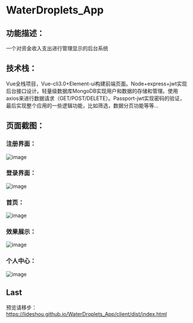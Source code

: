 # WaterDroplets_App
## 功能描述：
一个对资金收入支出进行管理显示的后台系统
## 技术栈：
Vue全栈项目，Vue-cli3.0+Element-ui构建前端页面。Node+express+jwt实现后台接口设计。轻量级数据库MongoDB实现用户和数据的存储和管理。使用axios来进行数据请求（GET/POST/DELETE）。Passport-jwt实现密码的验证，最后实现整个应用的一些逻辑功能，比如筛选，数据分页功能等等...
## 页面截图：
### 注册界面：
![image](https://github.com/lideshou/WaterDroplets_App/blob/master/client/src/assets/register.png)
### 登录界面：
![image](https://github.com/lideshou/WaterDroplets_App/blob/master/client/src/assets/login.png)
### 首页：
![image](https://github.com/lideshou/WaterDroplets_App/blob/master/client/src/assets/home.png)
### 效果展示：
![image](https://github.com/lideshou/WaterDroplets_App/blob/master/client/src/assets/foundlist.png)
### 个人中心：
![image](https://github.com/lideshou/WaterDroplets_App/blob/master/client/src/assets/showinfo.png)
## Last
预览请移步：https://lideshou.github.io/WaterDroplets_App/client/dist/index.html
